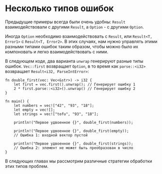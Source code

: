 # Несколько типов ошибок

Предыдущие примеры всегда были очень удобны:  `Result` взаимодействовали с другими `Result`, а `Option` - с другими `Option`.

Иногда `Option` необходимо взаимодействовать с 
`Result`, или `Result<T, Error1>` с 
`Result<T, Error2>`. В этих случаях, нам нужно 
управлять этими разными типами ошибок таким образом, чтобы 
можно было их компоновать и легко взаимодействовать с ними.

В следующем коде, два варианта `unwrap` 
генерируют разные типы ошибок. `Vec::first` 
возвращает `Option`, в то время как 
`parse::<i32>` возвращает 
`Result<i32, ParseIntError>`:

```rust,editable,ignore,mdbook-runnable
fn double_first(vec: Vec<&str>) -> i32 {
    let first = vec.first().unwrap(); // Генерирует ошибку 1
    2 * first.parse::<i32>().unwrap() // Генерирует ошибку 2
}

fn main() {
    let numbers = vec!["42", "93", "18"];
    let empty = vec![];
    let strings = vec!["tofu", "93", "18"];

    println!("Первое удвоенное {}", double_first(numbers));

    println!("Первое удвоенное {}", double_first(empty));
    // Ошибка 1: входной вектор пустой

    println!("Первое удвоенное {}", double_first(strings));
    // Ошибка 2: элемент не может быть преобразован в число
}
```

В следующих главах мы рассмотрим различные стратегии обработки этих типов проблем.
